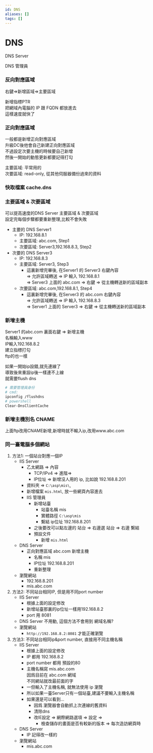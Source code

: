 ```yaml
---
id: DNS
aliases: []
tags: []
---
```


# DNS

DNS Server

DNS 管理員

### 反向對應區域

右鍵=>新增區域=>主要區域

新增指標PTR  
把網域內電腦的 IP 跟 FQDN 都放進去  
這樣速度就快了

### 正向對應區域

一般都是新增正向對應區域  
升級DC後他會自己新建正向對應區域  
不過設定次要主機的時候要自己新增  
然後一開始的動態更新都要記得打勾

主要區域: 平常用的  
次要區域: read-only, 從其他伺服器備份過來的資料

### 快取檔案 cache.dns

### 主要區域 & 次要區域

可以提高速度的DNS Server 主要區域 & 次要區域  
設定完每個步驟都要重新整理,比較不會失敗

-   主要的 DNS Server1
    -   IP: 192.168.8.1
    -   主要區域: abc.com, Step1
    -   次要區域: Server3,192.168.8.3, Step2
-   次要的 DNS Server3
    -   IP: 192.168.8.3
    -   主要區域: Server3, Step3
        -   這裏新增完畢後, 在Server1 的 Server3 右鍵內容  
            => 允許區域轉送 => IP 輸入 192.168.8.1  
            => Server3 上面的 abc.com => 右鍵 => 從主機轉送新的區域副本
    -   次要區域: abc.com,192.168.8.1, Step4
        -   這裏新增完畢後, 在Server3 的 abc.com 右鍵內容  
            => 允許區域轉送 => IP 輸入 192.168.8.3  
            => Server1 上面的 Server3 => 右鍵 => 從主機轉送新的區域副本

### 新增主機

Server1 的abc.com 裏面右鍵 => 新增主機  
名稱輸入www  
IP輸入192.168.8.2  
建立指標打勾  
ftp的也一樣

如果一開始ip設錯,就先連線了  
導致後來重設ip後一樣連不上線  
就需要flush dns

```sh
# 需要管理員身份
# cmd:
ipconfig /flushdns
# powershell
Clear-DnsClientCache
```

### 新增主機別名 CNAME

上面ftp改用CNAME新增,新增時就不輸入ip,改用www.abc.com

### 同一臺電腦多個網站

1. 方法1: 一個站台對應一個IP
    - IIS Server
        - 乙太網路 => 內容
            - TCP/IPv4 => 進階=>
            - IP位址 => 新增沒人用的 ip, 比如說 192.168.8.201
        - 資料夾 => `C:\asp\mis\`,
        - 新增檔案 `mis.html`, 放一些網頁內容進去
        - IIS 管理員
            - 新增站臺
                - 站臺名稱 mis
                - 實體路徑 `C:\asp\mis`
                - 繫結 ip位址 192.168.8.201
            - 之後要改可以點左邊的 站台 => 右邊選 站台 => 右邊 繫結
            - 預設文件
                - 新增 `mis.html`
    - DNS Server
        - 正向對應區域 abc.com 新增主機
            - 名稱 mis
            - IP位址 192.168.8.201
            - 重新整理
    - 瀏覽網站
        - 192.168.8.201
        - mis.abc.com
2. 方法2: 不同站台相同IP, 但是用不同port number
    - IIS Server
        - 根據上面的設定修改
        - 新增站臺那裏的ip位址一樣用192.168.8.2
        - port 用 8081
    - DNS Server 不用動, 這個方法不會用到 網域名稱?
    - 瀏覽網站
        - `http://192.168.8.2:8081` 才能正確瀏覽
3. 方法3: 不同站台相同ip&port number, 直接用不同主機名稱
    - IIS Server
        - 根據上面的設定修改
        - IP 都用 192.168.8.2
        - port number 都用 預設的80
        - 主機名稱寫 mis.abc.com  
           因爲目前在 abc.com 網域  
           不同網站就改最前面的字
        - 一但輸入了主機名稱, 就無法使用 ip 瀏覽
        - 所以如果一臺Server只有一個站臺,建議不要輸入主機名稱
        - 如果還是可以看到...
            - 因爲 瀏覽器會自動抓上次連線的舊資料
            - 清除dns
            - 改IE設定 => 網際網路選項 => 設定 =>
                - 檢查儲存的畫面是否有較新的版本 => 每次造訪網頁時
    - DNS Server
        - IP 記得改一樣的
    - 瀏覽網站
        - mis.abc.com
